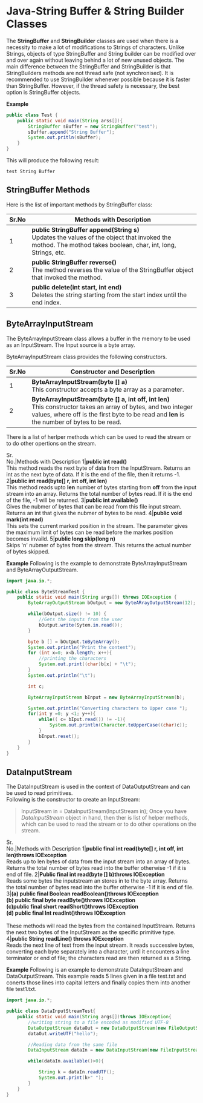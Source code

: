 Java-String Buffer & String Builder Classes
===
The **StringBuffer** and **StringBuilder** classes are used when there is a necessity to make a lot of modifications to Strings of characters.
Unlike Strings, objects of type StringBuffer and String builder can be modified over and over again without leaving behind a lot of new unused objects.
The main difference between the StringBuffer and StringBuilder is that StringBuilders methods are not thread safe (not synchronised).
It is recommended to use StringBuilder whenever possible because it is faster than StringBuffer. However, if the thread safety is necessary, the best option is StringBuffer objects.

**Example**
```java
public class Test {
	public static void main(String arss[]){
		StringBuffer sBuffer = new StringBuffer("test");
		sBuffer.append("String Buffer");
		System.out.pritln(sBuffer);
	}
}
```
This will produce the following result:
```
test String Buffer
```
StringBuffer Methods
---
Here is the list of important methods by StringBuffer class:

Sr.No|Methods with Description
---|---
1|**public StringBuffer append(String s)**<br/>Updates the values of the object that invoked the mothod. The mothod takes boolean, char, int, long, Strings, etc.
2|**public StringBuffer reverse()**<br/>The method reverses the value of the StringBuffer object that invoked the method.
3|**public delete(int start, int end)**<br/>Deletes the string starting from the start index until the end index.

ByteArrayInputStream
---
The ByteArrayInputStream class allows a buffer in the memory to be used as an InputStream. The Input source is a byte array.

ByteArrayInputStream class provides the following constructors.

Sr.No|Constructor and Description
---|---
1|**ByteArrayInputStream(byte [] a)**<br/>This constructor accepts a byte array as a parameter.
2|**ByteArrayInputStream(byte [] a, int off, int len)**<br />This constructor takes an array of bytes, and two integer values, where off is the first byte to be read and **len** is the number of bytes to be read.

There is a list of herlper methods which can be used to read the stream or to do other opertions on the stream.

Sr.<br/>No.|Methods with Description
1|**public int read()**<br /> This method reads the next byte of data from the InputStream. Returns an int as the next byte of data. If it is the end of the file, then it returns -1.
2|**public int read(byte[] r, int off, int len)**<br/>This method reads upto **len** number of bytes starting from **off** from the input stream into an array. Returns the total number of bytes read. If it is the end of the file, -1 will be returned.
3|**public int available()**<br/>Gives the nubmer of bytes that can be read from this file input stream. Returns an int that gives the nubmer of bytes to be read.
4|**public void mark(int read)**<br/>This sets the current marked position in the stream. The parameter gives the maximum limit of bytes can be read before the markes position becomes invaild.
5|**public long skip(long n)**<br/>Skips 'n' nubmer of bytes from the stream. This returns the actual number of bytes skipped.

**Example**
Following is the example to demonstrate ByteArrayInputStream and ByteArrayOutputStream.
```java
import java.io.*;

public class ByteStreamTest {
	public static void main(String args[]) throws IOException {
		ByteArrayOutputStream bOutput = new ByteARrayOutputStream(12);

		while(bOutput.size() != 10) {
			//Gets the inputs from the user
			bOutput.write(Sytem.in.read());
		}

		byte b [] = bOutput.toByteArray();
		System.out.println("Print the content");
		for (int x=0; x<b.length; x++){
			//printing the characters
			System.out.print((char)b[x] + "\t");
		}
		System.out.println("\t");

		int c;

		ByteArrayInputStream bInput = new ByteArrayInputStream(b);

		System.out.println("Converting characters to Upper case ");
		for(int y =0; y <1; y++){
			while(( c= bIput.read()) != -1){
				System.out.println(Character.toUpperCase((char)c));
			}
			bInput.reset();
		}
	}
}
```

DataInputStream
---
The DataInputStream is used in the context of DataOutputStream and can be used to read primitives.<br/>Following is the constructor to create an InputStream:
> InputStream in = DataInputStream(InputStream in);
Once you have *DataInputStream* object in hand, then  ther is list of helper methods, which can be used to read the stream or to do other operations on the stream.

Sr.<br/>No.|Methods with Description
1|**public final int read(byte[] r, int off, int len)throws IOException**<br/>Reads up to len bytes of data from the input stream into an array of bytes. Returns the total number of bytes read into the buffer otherwise -1 if it is end of file.
2|**Public final int read(byte [] b)throws IOException**<br/>Reads some bytes the inputstream an stores in to the byte array. Returns the total number of bytes read into the buffer otherwise -1 if it is end of file.
3|**(a) public final Boolean readBoolean()throws IOException**<br/>**(b) public final byte readByte()throws IOException**<br/>**(c)public final short readShort()throws IOException**<br/>**(d) public final Int readInt()throws IOException**<br/><br/>These methods will read the bytes from the contained InputStream. Returns the next two bytes of the InputStream as the specific primitive type.
4|**public String readLine() throws IOException**<br/>Reads the next line of text from the input stream. It reads successive bytes, converting each byte separately into a character, until it encounters a line terminator or end of file; the characters read are then returned as a String.

**Example**
Following is an example to demonstrate DataInputStream and DataOutputStream. This example reads 5 lines given in a file test.txt and conerts those lines into capital letters and finally copies them into another file test1.txt.
```java
import java.io.*;

public class DataInputStreamTest{
	public static void main(String args[])throws IOException{
		//writing string to a file encoded as modified UTF-8
		DataOutputStream dataOut = new DataOutputStream(new FileOutputStream("C:\Users\nulgraces\workspace\file.txt"));
		dataOut.writeUTF("hello");

		//Reading data from the same file
		DataInputStream dataIn = new DataInputStream(new FileInputStream("C:\Users\nulgraces\workspace\file.txt"));

		while(dataIn.available()>0){

			String k = dataIn.readUTF();
			System.out.print(k+" ");
		}
	}
}
```

